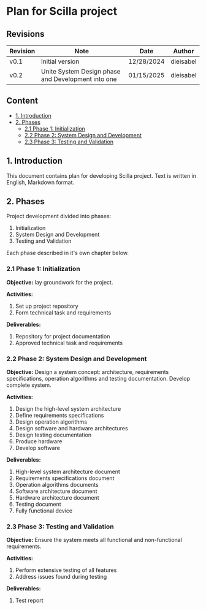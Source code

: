 # Plan for Scilla project

## Revisions

| Revision | Note | Date | Author |
| - | - | - | - |
| v0.1 | Initial version | 12/28/2024 | dieisabel |
| v0.2 | Unite System Design phase and Development into one | 01/15/2025 | dieisabel |

## Content

- [1. Introduction](#1-introduction)
- [2. Phases](#2-phases)
    - [2.1 Phase 1: Initialization](#21-phase-1-initialization)
    - [2.2 Phase 2: System Design and Development](#22-phase-2-system-design-and-development)
    - [2.3 Phase 3: Testing and Validation](#23-phase-3-testing-and-validation)

## 1. Introduction

This document contains plan for developing Scilla project. Text is written in English,
Markdown format.

## 2. Phases

Project development divided into phases:
1. Initialization
1. System Design and Development
1. Testing and Validation

Each phase described in it's own chapter below.

### 2.1 Phase 1: Initialization

**Objective:** lay groundwork for the project.

**Activities:**
1. Set up project repository
1. Form technical task and requirements

**Deliverables:**
1. Repository for project documentation
1. Approved technical task and requirements

### 2.2 Phase 2: System Design and Development

**Objective:** Design a system concept: architecture, requirements specifications,
operation algorithms and testing documentation. Develop complete system.

**Activities:**
1. Design the high-level system architecture
1. Define requirements specifications
1. Design operation algorithms
1. Design software and hardware architectures
1. Design testing documentation
1. Produce hardware
1. Develop software

**Deliverables:**
1. High-level system architecture document
1. Requirements specifications document
1. Operation algorithms documents
1. Software architecture document
1. Hardware architecture document
1. Testing document
1. Fully functional device

### 2.3 Phase 3: Testing and Validation

**Objective:** Ensure the system meets all functional and non-functional requirements.

**Activities:**
1. Perform extensive testing of all features
1. Address issues found during testing

**Deliverables:**
1. Test report
